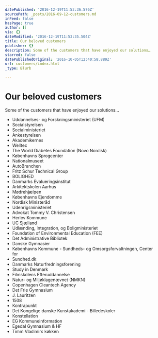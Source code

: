 ```yaml
---
datePublished: '2016-12-19T11:53:36.576Z'
sourcePath: _posts/2016-09-12-customers.md
inFeed: false
hasPage: true
author: []
via: {}
dateModified: '2016-12-19T11:53:35.504Z'
title: Our beloved customers
publisher: {}
description: Some of the customers that have enjoyed our solutions…
starred: false
datePublishedOriginal: '2016-10-05T12:40:58.889Z'
url: customers/index.html
_type: Blurb

---
```

# Our beloved customers

Some of the customers that have enjoyed our solutions...

* Uddannelses- og Forskningsministeriet (UFM)
* Socialstyrelsen
* Socialministeriet
* Ankestyrelsen
* Akademikernes
* Welltec
* The World Diabetes Foundation (Novo Nordisk)
* Københavns Sprogcenter
* Nationalmuseet
* AutoBranchen
* Fritz Schur Technical Group
* BOLIGHED
* Danmarks Evalueringsinstitut
* Arkitektskolen Aarhus
* Mødrehjælpen
* Københavns Ejendomme
* Nordisk Ministeråd
* Udenrigsministeriet
* Advokat Tommy V. Christensen
* Herlev Kommune
* UC Sjælland
* Udlænding, Integration, og Boligministeriet
* Foundation of Environmental Education (FEE)
* Det Administrative Bibliotek
* Danske Gymnasier
* Københavns Kommune - Sundheds- og Omsorgsforvaltningen, Center for
* Sundhed.dk
* Danmarks Naturfredningsforening
* Study in Denmark
* Filmskolens Efteruddannelse
* Natur- og Miljøklagenævnet (NMKN)
* Copenhagen Cleantech Agency
* Det Frie Gymnasium
* J. Lauritzen
* 1508
* Kontrapunkt
* Det Kongelige danske Kunstakademi - Billedeskoler
* Konstellation
* EG Kommuneinformation
* Egedal Gymnasium & HF
* Timm Vladimirs køkken
